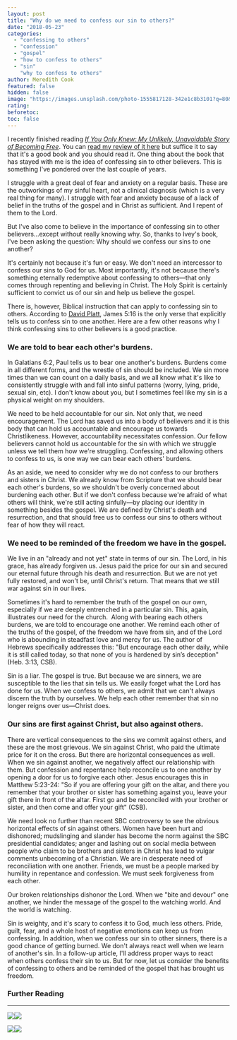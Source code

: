 ```yaml
---
layout: post
title: "Why do we need to confess our sin to others?"
date: "2018-05-23"
categories: 
  - "confessing to others"
  - "confession"
  - "gospel"
  - "how to confess to others"
  - "sin"
    "why to confess to others"
author: Meredith Cook
featured: false
hidden: false
image: "https://images.unsplash.com/photo-1555817128-342e1c8b3101?q=80&w=2070&auto=format&fit=crop&ixlib=rb-4.0.3&ixid=M3wxMjA3fDB8MHxwaG90by1wYWdlfHx8fGVufDB8fHx8fA%3D%3D"
rating:
beforetoc:
toc: false
---
```


I recently finished reading [_If You Only Knew: My Unlikely, Unavoidable Story of Becoming Free_](https://amzn.to/3aqHlGu). You can [read my review of it here](https://www.lifeway.com/pastors/2018/05/17/if-you-only-knew-by-jamie-ivey-book-review/) but suffice it to say that it's a good book and you should read it. One thing about the book that has stayed with me is the idea of confessing sin to other believers. This is something I've pondered over the last couple of years.

I struggle with a great deal of fear and anxiety on a regular basis. These are the outworkings of my sinful heart, not a clinical diagnosis (which is a very real thing for many). I struggle with fear and anxiety because of a lack of belief in the truths of the gospel and in Christ as sufficient. And I repent of them to the Lord.

But I've also come to believe in the importance of confessing sin to other believers...except without really knowing why. So, thanks to Ivey's book, I've been asking the question: Why should we confess our sins to one another?

It's certainly not because it's fun or easy. We don't need an intercessor to confess our sins to God for us. Most importantly, it's not because there's something eternally redemptive about confessing to others—that only comes through repenting and believing in Christ. The Holy Spirit is certainly sufficient to convict us of our sin and help us believe the gospel.

There is, however, Biblical instruction that can apply to confessing sin to others. According to [David Platt](https://amzn.to/2WMyyuB), James 5:16 is the only verse that explicitly tells us to confess sin to one another. Here are a few other reasons why I think confessing sins to other believers is a good practice.

### We are told to bear each other's burdens.

In Galatians 6:2, Paul tells us to bear one another's burdens. Burdens come in all different forms, and the wrestle of sin should be included. We sin more times than we can count on a daily basis, and we all know what it's like to consistently struggle with and fall into sinful patterns (worry, lying, pride, sexual sin, etc). I don't know about you, but I sometimes feel like my sin is a physical weight on my shoulders.

We need to be held accountable for our sin. Not only that, we need encouragement. The Lord has saved us into a body of believers and it is this body that can hold us accountable and encourage us towards Christlikeness. However, accountability necessitates confession. Our fellow believers cannot hold us accountable for the sin with which we struggle unless we tell them how we're struggling. Confessing, and allowing others to confess to us, is one way we can bear each others' burdens.

As an aside, we need to consider why we do not confess to our brothers and sisters in Christ. We already know from Scripture that we should bear each other's burdens, so we shouldn't be overly concerned about burdening each other. But if we don't confess because we're afraid of what others will think, we're still acting sinfully—by placing our identity in something besides the gospel. We are defined by Christ's death and resurrection, and that should free us to confess our sins to others without fear of how they will react.

### We need to be reminded of the freedom we have in the gospel.

We live in an "already and not yet" state in terms of our sin. The Lord, in his grace, has already forgiven us. Jesus paid the price for our sin and secured our eternal future through his death and resurrection. But we are not yet fully restored, and won't be, until Christ's return. That means that we still war against sin in our lives.

Sometimes it's hard to remember the truth of the gospel on our own, especially if we are deeply entrenched in a particular sin. This, again, illustrates our need for the church.  Along with bearing each others burdens, we are told to encourage one another. We remind each other of the truths of the gospel, of the freedom we have from sin, and of the Lord who is abounding in steadfast love and mercy for us. The author of Hebrews specifically addresses this: "But encourage each other daily, while it is still called today, so that none of you is hardened by sin’s deception" (Heb. 3:13, CSB).

Sin is a liar. The gospel is true. But because we are sinners, we are susceptible to the lies that sin tells us. We easily forget what the Lord has done for us. When we confess to others, we admit that we can't always discern the truth by ourselves. We help each other remember that sin no longer reigns over us—Christ does.

### Our sins are first against Christ, but also against others.

There are vertical consequences to the sins we commit against others, and these are the most grievous. We sin against Christ, who paid the ultimate price for it on the cross. But there are horizontal consequences as well. When we sin against another, we negatively affect our relationship with them. But confession and repentance help reconcile us to one another by opening a door for us to forgive each other. Jesus encourages this in Matthew 5:23-24: "So if you are offering your gift on the altar, and there you remember that your brother or sister has something against you, leave your gift there in front of the altar. First go and be reconciled with your brother or sister, and then come and offer your gift" (CSB).

We need look no further than recent SBC controversy to see the obvious horizontal effects of sin against others. Women have been hurt and dishonored; mudslinging and slander has become the norm against the SBC presidential candidates; anger and lashing out on social media between people who claim to be brothers and sisters in Christ has lead to vulgar comments unbecoming of a Christian. We are in desperate need of reconciliation with one another. Friends, we must be a people marked by humility in repentance and confession. We must seek forgiveness from each other.

Our broken relationships dishonor the Lord. When we "bite and devour" one another, we hinder the message of the gospel to the watching world. And the world is watching.

Sin is weighty, and it's scary to confess it to God, much less others. Pride, guilt, fear, and a whole host of negative emotions can keep us from confessing. In addition, when we confess our sin to other sinners, there is a good chance of getting burned. We don't always react well when we learn of another's sin. In a follow-up article, I'll address proper ways to react when others confess their sin to us. But for now, let us consider the benefits of confessing to others and be reminded of the gospel that has brought us freedom.

### Further Reading

* * *

[![](//ws-na.amazon-adsystem.com/widgets/q?_encoding=UTF8&ASIN=B07F76N725&Format=_SL250_&ID=AsinImage&MarketPlace=US&ServiceVersion=20070822&WS=1&tag=keelancook-20&language=en_US)](https://www.amazon.com/Exalting-Jesus-Christ-Centered-Exposition-Commentary-ebook/dp/B07F76N725/ref=as_li_ss_il?crid=1YFQCOJFBMCCV&keywords=exalting+jesus+in+james&qid=1585332221&sprefix=exalting+jesus+in+james,aps,176&sr=8-1&linkCode=li3&tag=keelancook-20&linkId=b8f031e64ea1978a6562759b069b5cab&language=en_US)![](https://ir-na.amazon-adsystem.com/e/ir?t=keelancook-20&language=en_US&l=li3&o=1&a=B07F76N725)

[![](//ws-na.amazon-adsystem.com/widgets/q?_encoding=UTF8&ASIN=B07855SNJS&Format=_SL250_&ID=AsinImage&MarketPlace=US&ServiceVersion=20070822&WS=1&tag=keelancook-20&language=en_US)](https://www.amazon.com/If-You-Only-Knew-Unavoidable-ebook/dp/B07855SNJS/ref=as_li_ss_il?crid=2ZRXQWERNHIB7&keywords=if+you+only+knew+jamie+ivey&qid=1585332669&sprefix=if+you+only+knew,aps,177&sr=8-1&linkCode=li3&tag=keelancook-20&linkId=cfbe24e5aeb37d17d7c96fc2e85ece1b&language=en_US)![](https://ir-na.amazon-adsystem.com/e/ir?t=keelancook-20&language=en_US&l=li3&o=1&a=B07855SNJS)
